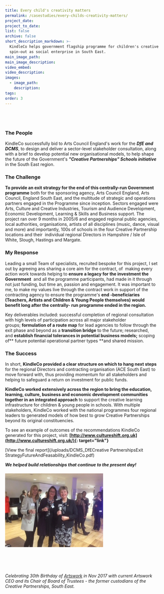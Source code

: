 ```yaml
---
title: Every child's creativity matters
permalink: /casestudies/every-childs-creativity-matters/
project_date:
project_to_date:
list: false
archive: false
short_description_markdown: >-
  KindleCo helps government flagship programme for children's creative learning
  spin-out as social enterprise in South East.
main_image_path:
main_image_description:
video_embed:
video_description:
images:
  - image_path:
    description:
tags:
order: 3
---
```


## &nbsp;

### **The People**

KindleCo successfully bid to Arts Council England's work for the ***DfE and DCMS***, to design and deliver a sector-level stakeholder consultation, along with a brief to develop potential new organisational models, to help shape the future of the Government's ***"Creative Partnerships" Schools initiative*** in the South East region.

### **The Challenge**

**To provide an exit strategy for the end of this centrally-run Government programme** both for the sponsoring agency, Arts Council England, Arts Council, England South East, and the multitude of strategic and operations partners engaged in the Programme since inception. Sectors engaged were Arts, Culture and Creative Industries, Tourism and Audience Development, Economic Development, Learning & Skills and Business support. The project ran over 9 months in 2005/6 and engaged regional public agencies, local authorities, organisations, artists of all disciplines (music, dance, visual and more) and importantly, 100s of schools in the four Creative Partnership locations and their&nbsp; individual regional Directors in Hampshire / Isle of White, Slough, Hastings and Margate.&nbsp;

### **My Response**

Leading a small Team of specialists, recruited bespoke for this project, I set out by agreeing ans sharing a core aim for the contract, of&nbsp; making every action work towards helping to&nbsp;**ensure a legacy for the investment the Government**&nbsp; and all the programme participants, had made in it through not just funding, but time an, passion and engagement. It was important to me, to make my values live through the contract work in support of the contracting agency to ensure the programme's **end -beneficiaries (Teachers, Artists and Children & Young People themselves) would benefit long after the centrally- run programme ended in the region.&nbsp;**

Key deliverables included: successful completion of regional consultation with high levels of participation across all major stakeholder groups;&nbsp;**formulation of a route map** for lead agencies to follow through the exit phase and beyond as a **transition bridge** to the future; researched, and&nbsp;**establish financial tolerances in potential business models;** scoping of**&nbsp;future potential operational partner types&nbsp;**and shared mission.

### **The Success**

In short, **KindleCo provided a clear structure on which to hang next steps** for the regional Directors and contracting organisation (ACE South East) to move forward with, thus providing momentum for all stakeholders and helping to safeguard a return on investment for public funds.

**KindleCo worked extensively across the region to bring the education, learning, culture, business and economic development communities together in an integrated approach** to support the creative learning infrastructure for children & young people in schools. With multiple stakeholders, KindleCo worked with the national programmes four regional leaders to generated models of how best to grow Creative Partnerships beyond its original constituencies.

To see an example of outcomes of the recommendations KindleCo generated for this project, visit: **[http://www.cultureshift.org.uk](http://www.cultureshift.org.uk/){: target="link"}**

[View the final report](/uploads/DCMS_DfECreative PartnershipsExit StrategyFutureAndFeasability_KindleCo.pdf)

***We helped build relationships that continue to the present day\!***

###### ![](/uploads/artswork-birthday-pic.JPG)

###### &nbsp;

<div id="celebrating-30th-birthday-ofartsworkin-nov-2017-with-current-artswork-ceo-and-its-chair-of-board-of-trustees---the-former-custodians-of-the-creative-partnerships-south-east"><em>Celebrating 30th Birthday of&nbsp;<a href="https://artswork.org.uk/">Artswork</a>&nbsp;in Nov 2017 with current Artswork CEO and its Chair of Board of Trustees - the former custodians of the Creative Partnerships, South East.</em></div>

## &nbsp;